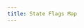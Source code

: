 ```yaml
---
title: State Flags Map
---
```

<head>
  <link rel="stylesheet" href="https://unpkg.com/leaflet@1.6.0/dist/leaflet.css" integrity="sha512-xwE/Az9zrjBIphAcBb3F6JVqxf46+CDLwfLMHloNu6KEQCAWi6HcDUbeOfBIptF7tcCzusKFjFw2yuvEpDL9wQ==" crossorigin=""/>
   <script src="https://unpkg.com/leaflet@1.6.0/dist/leaflet.js" integrity="sha512-gZwIG9x3wUXg2hdXF6+rVkLF/0Vi9U8D2Ntg4Ga5I5BZpVkVxlJWbSQtXPSiUTtC0TjtGOmxa1AJPuV0CPthew==" crossorigin=""></script>
   <script src="https://ajax.aspnetcdn.com/ajax/jQuery/jquery-3.4.1.min.js"></script>
  <style>
    #map{ width: 960px; height:960px; }
  .inner {min-width: 960px;width: 960px;}
  </style>
</head>
<body>
  <div id="map"></div>
  
  <svg id="svgdef">
	<defs>
    <filter id="inset-shadow" x="-50%" y="-50%" width="200%" height="200%">
    <feComponentTransfer in=SourceAlpha>
      <feFuncA type="table" tableValues="1 0" />
    </feComponentTransfer>
    <feGaussianBlur stdDeviation="4"/>
    <feOffset dx="0" dy="5" result="offsetblur"/>
    <feFlood flood-color="rgb(0, 0, 0)" result="color"/>
    <feComposite in2="offsetblur" operator="in"/>
    <feComposite in2="SourceAlpha" operator="in" />
    <feMerge>
      <feMergeNode in="SourceGraphic" />
      <feMergeNode />
    </feMerge>
  </filter>
  </defs>
</svg>


<script src="statemap.js"></script>
</body>
